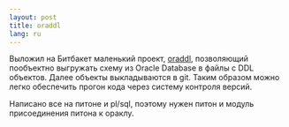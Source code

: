 ```yaml
---
layout: post
title: oraddl 
lang: ru
---
```


Выложил на Битбакет маленький проект, [oraddl](https://bitbucket.org/schmooser/oraddl), позволяющий пообъектно выгружать схему из Oracle Database в файлы c DDL объектов. Далее объекты выкладываются в git. Таким образом можно легко обеспечить прогон кода через систему контроля версий.

Написано все на питоне и pl/sql, поэтому нужен питон и модуль присоединения питона к ораклу.
